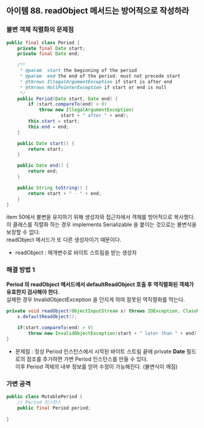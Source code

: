 ## 아이템 88. readObject 메서드는 방어적으로 작성하라



### 불변 객체 직렬화의 문제점

```java
public final class Period {
    private final Date start;
    private final Date end;

    /**
     * @param  start the beginning of the period
     * @param  end the end of the period; must not precede start
     * @throws IllegalArgumentException if start is after end
     * @throws NullPointerException if start or end is null
     */
    public Period(Date start, Date end) {
        if (start.compareTo(end) > 0)
            throw new IllegalArgumentException(
                    start + " after " + end);
        this.start = start;
        this.end = end;
    }

    public Date start() {
        return start;
    }

    public Date end() {
        return end;
    }

    public String toString() {
        return start + " - " + end;
    }
}
```

item 50에서 불변을 유지하기 위해 생성자와 접근자에서 객체를 방어적으로 복사했다.   
이 클래스를 직렬화 하는 경우 implements Serializable 을 붙이는 것으로는 불변식을 보장할 수 없다.   
readObject 메서드가 또 다른 생성자이기 때문이다.
- readObject : 매개변수로 바이트 스트림을 받는 생성자


### 해결 방법 1

__Period 의 readObject 메서드에서 defaultReadObject 호출 후 역직렬화된 객체가 유효한지 검사해야 한다.__   
실패한 경우 InvalidObjectException 을 던지게 하여 잘못된 역직렬화를 막는다.

```java
private void readObject(ObjectInputStream s) throws IOException, ClassNotFoundException {
    s.defaultReadObject();
    
    if(start.compareTo(end) > 0)
        throw new InvalidObjectException(start + " later than " + end);
}
```
- 문제점 : 정상 Period 인스턴스에서 시작된 바이트 스트림 끝에 
  private __Date__ 필드로의 참조를 추가하면 가변 Period 인스턴스를 만들 수 있다.   
  이후 Period 객체의 내부 정보를 얻어 수정이 가능해진다. (불변식이 깨짐)
  
### 가변 공격
```java
public class MutablePeriod { 
    // Period 인스턴스
    public final Period period;
    
}
```